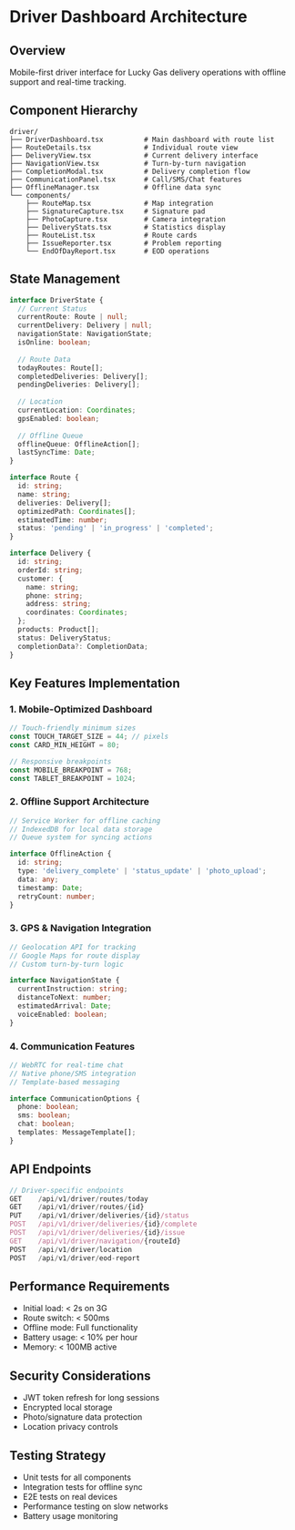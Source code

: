 # Driver Dashboard Architecture

## Overview
Mobile-first driver interface for Lucky Gas delivery operations with offline support and real-time tracking.

## Component Hierarchy

```
driver/
├── DriverDashboard.tsx          # Main dashboard with route list
├── RouteDetails.tsx             # Individual route view
├── DeliveryView.tsx             # Current delivery interface
├── NavigationView.tsx           # Turn-by-turn navigation
├── CompletionModal.tsx          # Delivery completion flow
├── CommunicationPanel.tsx       # Call/SMS/Chat features
├── OfflineManager.tsx           # Offline data sync
└── components/
    ├── RouteMap.tsx             # Map integration
    ├── SignatureCapture.tsx     # Signature pad
    ├── PhotoCapture.tsx         # Camera integration
    ├── DeliveryStats.tsx        # Statistics display
    ├── RouteList.tsx            # Route cards
    ├── IssueReporter.tsx        # Problem reporting
    └── EndOfDayReport.tsx       # EOD operations
```

## State Management

```typescript
interface DriverState {
  // Current Status
  currentRoute: Route | null;
  currentDelivery: Delivery | null;
  navigationState: NavigationState;
  isOnline: boolean;
  
  // Route Data
  todayRoutes: Route[];
  completedDeliveries: Delivery[];
  pendingDeliveries: Delivery[];
  
  // Location
  currentLocation: Coordinates;
  gpsEnabled: boolean;
  
  // Offline Queue
  offlineQueue: OfflineAction[];
  lastSyncTime: Date;
}

interface Route {
  id: string;
  name: string;
  deliveries: Delivery[];
  optimizedPath: Coordinates[];
  estimatedTime: number;
  status: 'pending' | 'in_progress' | 'completed';
}

interface Delivery {
  id: string;
  orderId: string;
  customer: {
    name: string;
    phone: string;
    address: string;
    coordinates: Coordinates;
  };
  products: Product[];
  status: DeliveryStatus;
  completionData?: CompletionData;
}
```

## Key Features Implementation

### 1. Mobile-Optimized Dashboard
```typescript
// Touch-friendly minimum sizes
const TOUCH_TARGET_SIZE = 44; // pixels
const CARD_MIN_HEIGHT = 80;

// Responsive breakpoints
const MOBILE_BREAKPOINT = 768;
const TABLET_BREAKPOINT = 1024;
```

### 2. Offline Support Architecture
```typescript
// Service Worker for offline caching
// IndexedDB for local data storage
// Queue system for syncing actions

interface OfflineAction {
  id: string;
  type: 'delivery_complete' | 'status_update' | 'photo_upload';
  data: any;
  timestamp: Date;
  retryCount: number;
}
```

### 3. GPS & Navigation Integration
```typescript
// Geolocation API for tracking
// Google Maps for route display
// Custom turn-by-turn logic

interface NavigationState {
  currentInstruction: string;
  distanceToNext: number;
  estimatedArrival: Date;
  voiceEnabled: boolean;
}
```

### 4. Communication Features
```typescript
// WebRTC for real-time chat
// Native phone/SMS integration
// Template-based messaging

interface CommunicationOptions {
  phone: boolean;
  sms: boolean;
  chat: boolean;
  templates: MessageTemplate[];
}
```

## API Endpoints

```typescript
// Driver-specific endpoints
GET    /api/v1/driver/routes/today
GET    /api/v1/driver/routes/{id}
PUT    /api/v1/driver/deliveries/{id}/status
POST   /api/v1/driver/deliveries/{id}/complete
POST   /api/v1/driver/deliveries/{id}/issue
GET    /api/v1/driver/navigation/{routeId}
POST   /api/v1/driver/location
POST   /api/v1/driver/eod-report
```

## Performance Requirements

- Initial load: < 2s on 3G
- Route switch: < 500ms
- Offline mode: Full functionality
- Battery usage: < 10% per hour
- Memory: < 100MB active

## Security Considerations

- JWT token refresh for long sessions
- Encrypted local storage
- Photo/signature data protection
- Location privacy controls

## Testing Strategy

- Unit tests for all components
- Integration tests for offline sync
- E2E tests on real devices
- Performance testing on slow networks
- Battery usage monitoring